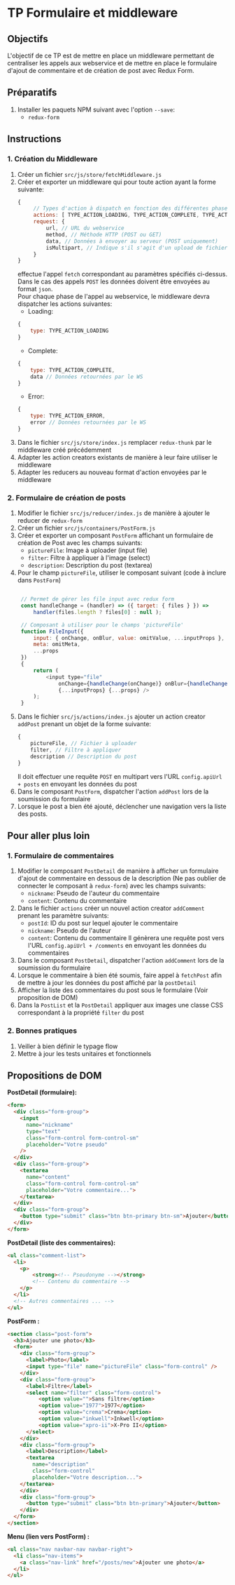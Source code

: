 # TP Formulaire et middleware

## Objectifs

L'objectif de ce TP est de mettre en place un middleware permettant de centraliser les appels aux webservice et de mettre en place le formulaire d'ajout de commentaire et de création de post avec Redux Form.

## Préparatifs

1. Installer les paquets NPM suivant avec l'option `--save`:
   - `redux-form`

## Instructions

### 1. Création du Middleware

1. Créer un fichier `src/js/store/fetchMiddleware.js`
2. Créer et exporter un middleware qui pour toute action ayant la forme suivante:
   ```js
   {
        // Types d'action à dispatch en fonction des différentes phases
        actions: [ TYPE_ACTION_LOADING, TYPE_ACTION_COMPLETE, TYPE_ACTION_ERROR ]
        request: {
            url, // URL du webservice
            method, // Méthode HTTP (POST ou GET)
            data, // Données à envoyer au serveur (POST uniquement)
            isMultipart, // Indique s'il s'agit d'un upload de fichier
        }
   }
   ```
   effectue l'appel `fetch` correspondant au paramètres spécifiés ci-dessus.<br />
   Dans le cas des appels `POST` les données doivent être envoyées au format `json`.<br />
   Pour chaque phase de l'appel au webservice, le middleware devra dispatcher les actions suivantes:
    - Loading:
    ```js
    {
        type: TYPE_ACTION_LOADING
    }
    ```
    - Complete:
    ```js
    {
        type: TYPE_ACTION_COMPLETE,
        data // Données retournées par le WS
    }
    ```
    - Error:
    ```js
    {
        type: TYPE_ACTION_ERROR,
        error // Données retournées par le WS
    }
    ```
3. Dans le fichier `src/js/store/index.js` remplacer `redux-thunk` par le middleware créé précédemment
4. Adapter les action creators existants de manière à leur faire utiliser le middleware
5. Adapter les reducers au nouveau format d'action envoyées par le middleware

### 2. Formulaire de création de posts

1.  Modifier le fichier `src/js/reducer/index.js` de manière à ajouter le reducer de `redux-form`
2. Créer un fichier `src/js/containers/PostForm.js`
3. Créer et exporter un composant `PostForm` affichant un formulaire de création de Post avec les champs suivants:
    - `pictureFile`: Image à uploader (input file)
    - `filter`: Filtre à appliquer à l'image (select)
    - `description`: Description du post (textarea)
4. Pour le champ `pictureFile`, utiliser le composant suivant (code à inclure dans `PostForm`)
   ```js
   
    // Permet de gérer les file input avec redux form
    const handleChange = (handler) => ({ target: { files } }) =>
        handler(files.length ? files[0] : null );

    // Composant à utiliser pour le champs 'pictureFile'
    function FileInput({
        input: { onChange, onBlur, value: omitValue, ...inputProps },
        meta: omitMeta,
        ...props
    })
    {
        return (
            <input type="file"
                onChange={handleChange(onChange)} onBlur={handleChange(onBlur)}
                {...inputProps} {...props} />
        );
    }
   ```
5. Dans le fichier `src/js/actions/index.js` ajouter un action creator `addPost` prenant un objet de la forme suivante:
   ```js
   {
       pictureFile, // Fichier à uploader
       filter, // Filtre à appliquer
       description // Description du post
   }
   ```
   Il doit effectuer une requête `POST` en multipart vers l'URL `config.apiUrl + posts` en envoyant les données du post
6. Dans le composant `PostForm`, dispatcher l'action `addPost` lors de la soumission du formulaire
7. Lorsque le post a bien été ajouté, déclencher une navigation vers la liste des posts.


## Pour aller plus loin

### 1. Formulaire de commentaires

1.  Modifier le composant `PostDetail` de manière à afficher un formulaire d'ajout de commentaire en dessous de la description (Ne pas oublier de connecter le composant à `redux-form`) avec les champs suivants:
    - `nickname`: Pseudo de l'auteur du commentaire
    - `content`: Contenu du commentaire
2.  Dans le fichier `actions` créer un nouvel action creator `addComment` prenant les paramètre suivants:
    - `postId`: ID du post sur lequel ajouter le commentaire
    - `nickname`: Pseudo de l'auteur
    - `content`: Contenu du commentaire
  Il génèrera une requête post vers l'URL `config.apiUrl + /comments` en envoyant les données du commentaires
3. Dans le composant `PostDetail`, dispatcher l'action `addComment` lors de la soumission du formulaire
4. Lorsque le commentaire à bien été soumis, faire appel à `fetchPost` afin de mettre à jour les données du post affiché par la `postDetail`
5. Afficher la liste des commentaires du post sous le formulaire (Voir proposition de DOM)
6. Dans la `PostList` et la `PostDetail` appliquer aux images une classe CSS correspondant à la propriété `filter` du post 

### 2. Bonnes pratiques

1. Veiller à bien définir le typage flow
2. Mettre à jour les tests unitaires et fonctionnels

## Propositions de DOM

**PostDetail (formulaire):**

```html
<form>
  <div class="form-group">
    <input
      name="nickname"
      type="text"
      class="form-control form-control-sm"
      placeholder="Votre pseudo"
    />
  </div>
  <div class="form-group">
    <textarea
      name="content"
      class="form-control form-control-sm"
      placeholder="Votre commentaire...">
    </textarea>
  </div>
  <div class="form-group">
    <button type="submit" class="btn btn-primary btn-sm">Ajouter</button>
  </div>
</form>
```

**PostDetail (liste des commentaires):**

```html
<ul class="comment-list">
  <li>
    <p>
        <strong><!-- Pseudonyme --></strong>
        <!-- Contenu du commentaire -->
    </p>
  </li>
  <!-- Autres commentaires ... -->
</ul>
```

**PostForm :**

```html
<section class="post-form">
  <h3>Ajouter une photo</h3>
  <form>
    <div class="form-group">
      <label>Photo</label>
      <input type="file" name="pictureFile" class="form-control" />
    </div>
    <div class="form-group">
      <label>Filtre</label>
      <select name="filter" class="form-control">
          <option value="">Sans filtre</option>
          <option value="1977">1977</option>
          <option value="crema">Crema</option>
          <option value="inkwell">Inkwell</option>
          <option value="xpro-ii">X-Pro II</option>
      </select>
    </div>
    <div class="form-group">
      <label>Description</label>
      <textarea
        name="description"
        class="form-control"
        placeholder="Votre description...">
    </textarea>
    </div>
    <div class="form-group">
      <button type="submit" class="btn btn-primary">Ajouter</button>
    </div>
  </form>
</section>
```

**Menu (lien vers PostForm) :**

```html
<ul class="nav navbar-nav navbar-right">
  <li class="nav-items">
    <a class="nav-link" href="/posts/new">Ajouter une photo</a>
  </li>
</ul>
```
